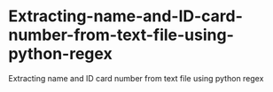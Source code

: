 # Extracting-name-and-ID-card-number-from-text-file-using-python-regex
Extracting name and ID card number from text file using python regex
